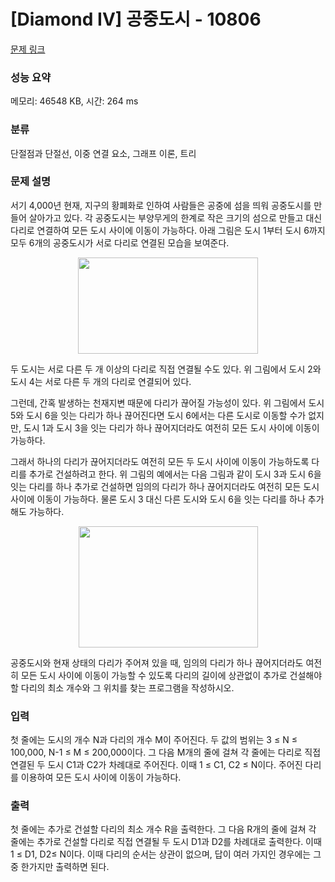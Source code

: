 # [Diamond IV] 공중도시 - 10806 

[문제 링크](https://www.acmicpc.net/problem/10806) 

### 성능 요약

메모리: 46548 KB, 시간: 264 ms

### 분류

단절점과 단절선, 이중 연결 요소, 그래프 이론, 트리

### 문제 설명

<p>서기 4,000년 현재, 지구의 황폐화로 인하여 사람들은 공중에 섬을 띄워 공중도시를 만들어 살아가고 있다. 각 공중도시는 부양무게의 한계로 작은 크기의 섬으로 만들고 대신 다리로 연결하여 모든 도시 사이에 이동이 가능하다. 아래 그림은 도시 1부터 도시 6까지 모두 6개의 공중도시가 서로 다리로 연결된 모습을 보여준다.</p>

<p style="text-align: center;"><img alt="" src="https://onlinejudgeimages.s3-ap-northeast-1.amazonaws.com/problem/10806/1.png" style="height:154px; width:288px"></p>

<p>두 도시는 서로 다른 두 개 이상의 다리로 직접 연결될 수도 있다. 위 그림에서 도시 2와 도시 4는 서로 다른 두 개의 다리로 연결되어 있다. </p>

<p>그런데, 간혹 발생하는 천재지변 때문에 다리가 끊어질 가능성이 있다. 위 그림에서 도시 5와 도시 6을 잇는 다리가 하나 끊어진다면 도시 6에서는 다른 도시로 이동할 수가 없지만, 도시 1과 도시 3을 잇는 다리가 하나 끊어지더라도 여전히 모든 도시 사이에 이동이 가능하다. </p>

<p>그래서 하나의 다리가 끊어지더라도 여전히 모든 두 도시 사이에 이동이 가능하도록 다리를 추가로 건설하려고 한다. 위 그림의 예에서는 다음 그림과 같이 도시 3과 도시 6을 잇는 다리를 하나 추가로 건설하면 임의의 다리가 하나 끊어지더라도 여전히 모든 도시 사이에 이동이 가능하다. 물론 도시 3 대신 다른 도시와 도시 6을 잇는 다리를 하나 추가해도 가능하다.</p>

<p style="text-align: center;"><img alt="" src="https://onlinejudgeimages.s3-ap-northeast-1.amazonaws.com/problem/10806/2.png" style="height:194px; width:287px"></p>

<p>공중도시와 현재 상태의 다리가 주어져 있을 때, 임의의 다리가 하나 끊어지더라도 여전히 모든 도시 사이에 이동이 가능할 수 있도록 다리의 길이에 상관없이 추가로 건설해야할 다리의 최소 개수와 그 위치를 찾는 프로그램을 작성하시오.</p>

### 입력 

 <p>첫 줄에는 도시의 개수 N과 다리의 개수 M이 주어진다. 두 값의 범위는 3 ≤ N ≤ 100,000, N-1 ≤ M ≤ 200,000이다. 그 다음 M개의 줄에 걸쳐 각 줄에는 다리로 직접 연결된 두 도시 C1과 C2가 차례대로 주어진다. 이때 1 ≤ C1, C2 ≤ N이다. 주어진 다리를 이용하여 모든 도시 사이에 이동이 가능하다.</p>

### 출력 

 <p>첫 줄에는 추가로 건설할 다리의 최소 개수 R을 출력한다. 그 다음 R개의 줄에 걸쳐 각 줄에는 추가로 건설할 다리로 직접 연결될 두 도시 D1과 D2를 차례대로 출력한다. 이때 1 ≤ D1, D2≤ N이다. 이때 다리의 순서는 상관이 없으며, 답이 여러 가지인 경우에는 그 중 한가지만 출력하면 된다.</p>

